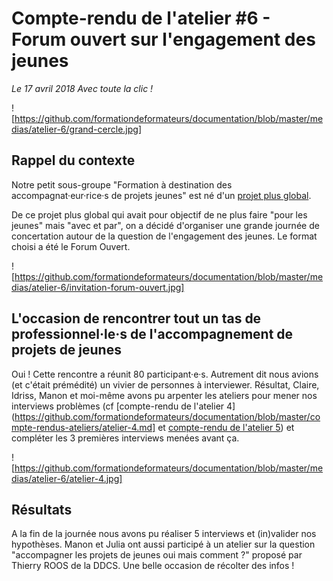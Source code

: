 # Compte-rendu de l'atelier #6 - Forum ouvert sur l'engagement des jeunes
*Le 17 avril 2018*
*Avec toute la clic !*

![https://github.com/formationdeformateurs/documentation/blob/master/medias/atelier-6/grand-cercle.jpg]

## Rappel du contexte
Notre petit sous-groupe "Formation à destination des accompagnat·eur·rice·s de projets jeunes" est né d'un [projet plus global](https://github.com/formationdeformateurs/documentation/blob/master/Comment%20diantre%20en%20sommes-nous%20arriv%C3%A9s%20%C3%A0%20cr%C3%A9er%20ce%20projet%20%3F.md). 

De ce projet plus global qui avait pour objectif de ne plus faire "pour les jeunes" mais "avec et par", on a décidé d'organiser une grande journée de concertation autour de la question de l'engagement des jeunes. Le format choisi a été le Forum Ouvert. 

![https://github.com/formationdeformateurs/documentation/blob/master/medias/atelier-6/invitation-forum-ouvert.jpg]

## L'occasion de rencontrer tout un tas de professionnel·le·s de l'accompagnement de projets de jeunes
Oui ! Cette rencontre a réunit 80 participant·e·s. Autrement dit nous avions (et c'était prémédité) un vivier de personnes à interviewer. 
Résultat, Claire, Idriss, Manon et moi-même avons pu arpenter les ateliers pour mener nos interviews problèmes (cf [compte-rendu de l'atelier 4](https://github.com/formationdeformateurs/documentation/blob/master/compte-rendus-ateliers/atelier-4.md] et [compte-rendu de l'atelier 5](https://github.com/formationdeformateurs/documentation/blob/master/compte-rendus-ateliers/atelier-5.md)) et compléter les 3 premières interviews menées avant ça.

![https://github.com/formationdeformateurs/documentation/blob/master/medias/atelier-6/atelier-4.jpg]

## Résultats 
A la fin de la journée nous avons pu réaliser 5 interviews et (in)valider nos hypothèses. 
Manon et Julia ont aussi participé à un atelier sur la question "accompagner les projets de jeunes oui mais comment ?" proposé par Thierry ROOS de la DDCS. Une belle occasion de récolter des infos ! 






